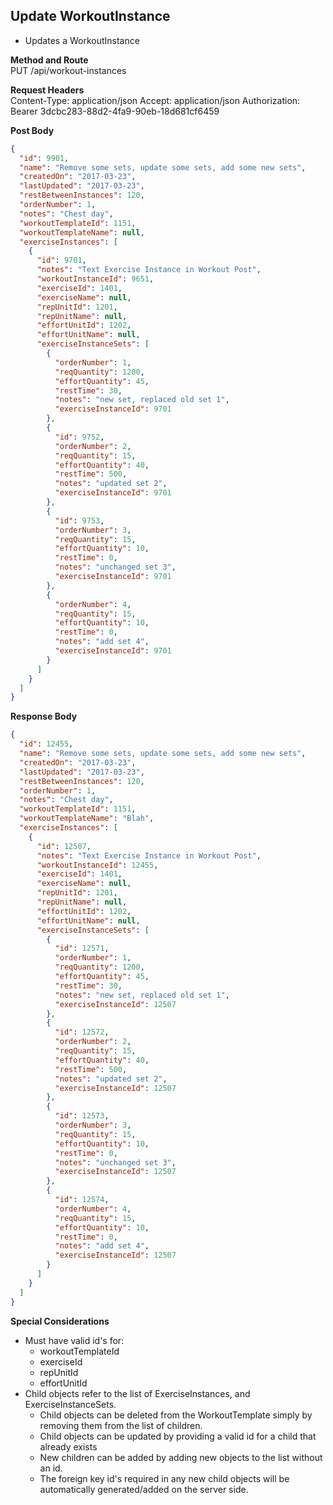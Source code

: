 Update WorkoutInstance
---
* Updates a WorkoutInstance

**Method and Route**\
PUT /api/workout-instances

**Request Headers**\
Content-Type: application/json
Accept: application/json
Authorization: Bearer 3dcbc283-88d2-4fa9-90eb-18d681cf6459

**Post Body**
```json
{
  "id": 9901,
  "name": "Remove some sets, update some sets, add some new sets",
  "createdOn": "2017-03-23",
  "lastUpdated": "2017-03-23",
  "restBetweenInstances": 120,
  "orderNumber": 1,
  "notes": "Chest day",
  "workoutTemplateId": 1151,
  "workoutTemplateName": null,
  "exerciseInstances": [
    {
      "id": 9701,
      "notes": "Text Exercise Instance in Workout Post",
      "workoutInstanceId": 9651,
      "exerciseId": 1401,
      "exerciseName": null,
      "repUnitId": 1201,
      "repUnitName": null,
      "effortUnitId": 1202,
      "effortUnitName": null,
      "exerciseInstanceSets": [
        {
          "orderNumber": 1,
          "reqQuantity": 1200,
          "effortQuantity": 45,
          "restTime": 30,
          "notes": "new set, replaced old set 1",
          "exerciseInstanceId": 9701
        },
        {
          "id": 9752,
          "orderNumber": 2,
          "reqQuantity": 15,
          "effortQuantity": 40,
          "restTime": 500,
          "notes": "updated set 2",
          "exerciseInstanceId": 9701
        },
        {
          "id": 9753,
          "orderNumber": 3,
          "reqQuantity": 15,
          "effortQuantity": 10,
          "restTime": 0,
          "notes": "unchanged set 3",
          "exerciseInstanceId": 9701
        },
        {
          "orderNumber": 4,
          "reqQuantity": 15,
          "effortQuantity": 10,
          "restTime": 0,
          "notes": "add set 4",
          "exerciseInstanceId": 9701
        }
      ]
    }
  ]
}
```

**Response Body**
```json
{
  "id": 12455,
  "name": "Remove some sets, update some sets, add some new sets",
  "createdOn": "2017-03-23",
  "lastUpdated": "2017-03-23",
  "restBetweenInstances": 120,
  "orderNumber": 1,
  "notes": "Chest day",
  "workoutTemplateId": 1151,
  "workoutTemplateName": "Blah",
  "exerciseInstances": [
    {
      "id": 12507,
      "notes": "Text Exercise Instance in Workout Post",
      "workoutInstanceId": 12455,
      "exerciseId": 1401,
      "exerciseName": null,
      "repUnitId": 1201,
      "repUnitName": null,
      "effortUnitId": 1202,
      "effortUnitName": null,
      "exerciseInstanceSets": [
        {
          "id": 12571,
          "orderNumber": 1,
          "reqQuantity": 1200,
          "effortQuantity": 45,
          "restTime": 30,
          "notes": "new set, replaced old set 1",
          "exerciseInstanceId": 12507
        },
        {
          "id": 12572,
          "orderNumber": 2,
          "reqQuantity": 15,
          "effortQuantity": 40,
          "restTime": 500,
          "notes": "updated set 2",
          "exerciseInstanceId": 12507
        },
        {
          "id": 12573,
          "orderNumber": 3,
          "reqQuantity": 15,
          "effortQuantity": 10,
          "restTime": 0,
          "notes": "unchanged set 3",
          "exerciseInstanceId": 12507
        },
        {
          "id": 12574,
          "orderNumber": 4,
          "reqQuantity": 15,
          "effortQuantity": 10,
          "restTime": 0,
          "notes": "add set 4",
          "exerciseInstanceId": 12507
        }
      ]
    }
  ]
}
```

**Special Considerations**
* Must have valid id's for:
    * workoutTemplateId
    * exerciseId
    * repUnitId
    * effortUnitId
* Child objects refer to the list of ExerciseInstances, and ExerciseInstanceSets.
    * Child objects can be deleted from the WorkoutTemplate simply by removing them from the list of children.
    * Child objects can be updated by providing a valid id for a child that already exists
    * New children can be added by adding new objects to the list without an id.
    * The foreign key id's required in any new child objects will be automatically generated/added on the server side.
